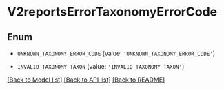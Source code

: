 # V2reportsErrorTaxonomyErrorCode


## Enum

* `UNKNOWN_TAXONOMY_ERROR_CODE` (value: `'UNKNOWN_TAXONOMY_ERROR_CODE'`)

* `INVALID_TAXONOMY_TAXON` (value: `'INVALID_TAXONOMY_TAXON'`)

[[Back to Model list]](../README.md#documentation-for-models) [[Back to API list]](../README.md#documentation-for-api-endpoints) [[Back to README]](../README.md)


